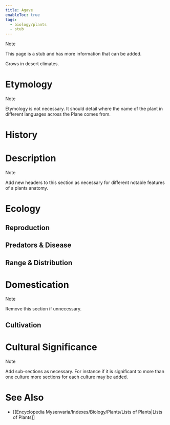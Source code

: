 ```yaml
---
title: Agave
enableToc: true
tags:
  - biology/plants
  - stub
---
```


> [!note]
> This page is a stub and has more information that can be added.

Grows in desert climates.
# Etymology
> [!note]
> Etymology is not necessary. It should detail where the name of the plant in different languages across the Plane comes from.

# History

# Description
> [!note]
> Add new headers to this section as necessary for different notable features of a plants anatomy.

# Ecology
## Reproduction

## Predators & Disease

## Range & Distribution

# Domestication
> [!note]
> Remove this section if unnecessary.

## Cultivation

# Cultural Significance 
> [!note]
> Add sub-sections as necessary. For instance if it is significant to more than one culture more sections for each culture may be added.

# See Also
- [[Encyclopedia Mysenvaria/Indexes/Biology/Plants/Lists of Plants|Lists of Plants]]